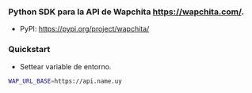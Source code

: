 ### Python SDK para la API de Wapchita https://wapchita.com/.
- PyPI: https://pypi.org/project/wapchita/

### Quickstart
- Settear variable de entorno.
```bash
WAP_URL_BASE=https://api.name.uy
```